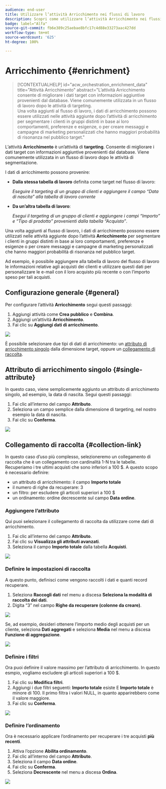 ```yaml
---
audience: end-user
title: Utilizzare l’attività Arricchimento nei flussi di lavoro
description: Scopri come utilizzare l’attività Arricchimento nei flussi di lavoro
badge: label="Alfa"
source-git-commit: fb6e389c25aebae8bfc17c4d88e33273aac427dd
workflow-type: tm+mt
source-wordcount: '625'
ht-degree: 100%

---
```



# Arricchimento {#enrichment}

>[!CONTEXTUALHELP]
>id="acw_orchestration_enrichment_data"
>title="Attività Arricchimento"
>abstract="L’attività Arricchimento consente di migliorare i dati target con informazioni aggiuntive provenienti dal database. Viene comunemente utilizzata in un flusso di lavoro dopo le attività di targeting.<br/>Una volta aggiunti al flusso di lavoro, i dati di arricchimento possono essere utilizzati nelle attività aggiunte dopo l’attività di arricchimento per segmentare i clienti in gruppi distinti in base ai loro comportamenti, preferenze e esigenze, o per creare messaggi e campagne di marketing personalizzati che hanno maggiori probabilità di risonanza nel pubblico target."

L’attività **Arricchimento** è un’attività di **targeting**. Consente di migliorare i dati target con informazioni aggiuntive provenienti dal database. Viene comunemente utilizzata in un flusso di lavoro dopo le attività di segmentazione.

I dati di arricchimento possono provenire:

* **Dalla stessa tabella di lavoro** definita come target nel flusso di lavoro:

  *Eseguire il targeting di un gruppo di clienti e aggiungere il campo “Data di nascita” alla tabella di lavoro corrente*

* **Da un’altra tabella di lavoro**:

  *Esegui il targeting di un gruppo di clienti e aggiungere i campi “Importo” e “Tipo di prodotto” provenienti dalla tabella “Acquisto”*.

Una volta aggiunti al flusso di lavoro, i dati di arricchimento possono essere utilizzati nelle attività aggiunte dopo l’attività **Arricchimento** per segmentare i clienti in gruppi distinti in base ai loro comportamenti, preferenze e esigenze o per creare messaggi e campagne di marketing personalizzati che hanno maggiori probabilità di risonanza nel pubblico target.

Ad esempio, è possibile aggiungere alla tabella di lavoro del flusso di lavoro le informazioni relative agli acquisti dei clienti e utilizzare questi dati per personalizzare le e-mail con il loro acquisto più recente o con l’importo speso per tali acquisti.

## Configurazione generale {#general}

Per configurare l’attività **Arricchimento** segui questi passaggi:

1. Aggiungi attività come **Crea pubblico** e **Combina**.
1. Aggiungi un’attività **Arricchimento**.
1. Fai clic su **Aggiungi dati di arricchimento**.

![](../assets/workflow-enrichment1.png)

È possibile selezionare due tipi di dati di arricchimento: un [attributo di arricchimento singolo](#single-attribute) dalla dimensione target, oppure un [collegamento di raccolta](#collection-link).

## Attributo di arricchimento singolo {#single-attribute}

In questo caso, viene semplicemente aggiunto un attributo di arricchimento singolo, ad esempio, la data di nascita. Segui questi passaggi:

1. Fai clic all’interno del campo **Attributo**.
1. Seleziona un campo semplice dalla dimensione di targeting, nel nostro esempio la data di nascita.
1. Fai clic su **Conferma**.

![](../assets/workflow-enrichment2.png)

## Collegamento di raccolta {#collection-link}

In questo caso d’uso più complesso, selezioneremo un collegamento di raccolta che è un collegamento con cardinalità 1-N tra le tabelle. Recuperiamo i tre ultimi acquisti che sono inferiori a 100 $. A questo scopo è necessario definire:

* un attributo di arricchimento: il campo **Importo totale**
* il numero di righe da recuperare: 3
* un filtro: per escludere gli articoli superiori a 100 $
* un ordinamento: ordine decrescente sul campo **Data ordine**.

### Aggiungere l’attributo

Qui puoi selezionare il collegamento di raccolta da utilizzare come dati di arricchimento.

1. Fai clic all’interno del campo **Attributo**.
1. Fai clic su **Visualizza gli attributi avanzati**.
1. Seleziona il campo **Importo totale** dalla tabella **Acquisti**.

![](../assets/workflow-enrichment3.png)

### Definire le impostazioni di raccolta

A questo punto, definisci come vengono raccolti i dati e quanti record recuperare.

1. Seleziona **Raccogli dati** nel menu a discesa **Seleziona la modalità di raccolta dei dati**.
1. Digita “3” nel campo **Righe da recuperare (colonne da creare)**.

![](../assets/workflow-enrichment4.png)

Se, ad esempio, desideri ottenere l’importo medio degli acquisti per un cliente, seleziona **Dati aggregati** e seleziona **Media** nel menu a discesa **Funzione di aggregazione**.

![](../assets/workflow-enrichment5.png)

### Definire i filtri

Ora puoi definire il valore massimo per l’attributo di arricchimento. In questo esmpio, vogliamo escludere gli articoli superiori a 100 $.

1. Fai clic su **Modifica filtri**.
1. Aggiungi i due filtri seguenti: **Importo totale** esiste E **Importo totale** è minore di 100. Il primo filtra i valori NULL, in quanto apparirebbero come il valore maggiore.
1. Fai clic su **Conferma**.

![](../assets/workflow-enrichment6.png)

### Definire l’ordinamento

Ora è necessario applicare l’ordinamento per recuperare i tre acquisti **più recenti**.

1. Attiva l’opzione **Abilita ordinamento**.
1. Fai clic all’interno del campo **Attributo**.
1. Seleziona il campo **Data ordine**.
1. Fai clic su **Conferma**.
1. Seleziona **Decrescente** nel menu a discesa **Ordina**.

![](../assets/workflow-enrichment7.png)

<!--

Add other fields
use it in delivery


cardinality between the tables (1-N)
1. select attribute to use as enrichment data

    display advanced fields option
    i button

    note: attributes from the target dimension

1. Select how the data is collected
1. number of records to retrieve if want to retrieve a collection of multiple records
1. Apply filters and build rule

    select an existing filter
    save the filter for reuse
    view results of the filter visually or in code view

1. sort records using an attribute

leverage enrichment data in campaign

where we can use the enrichment data: personalize email, other use cases?

## Example

-->